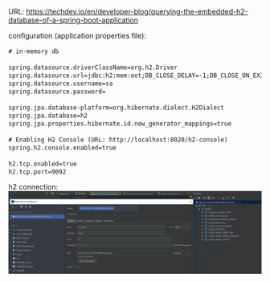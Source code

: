 URL:
https://techdev.io/en/developer-blog/querying-the-embedded-h2-database-of-a-spring-boot-application

configuration (application properties file):

    # in-memory db
    
    spring.datasource.driverClassName=org.h2.Driver
    spring.datasource.url=jdbc:h2:mem:eot;DB_CLOSE_DELAY=-1;DB_CLOSE_ON_EXIT=FALSE
    spring.datasource.username=sa
    spring.datasource.password=
    
    spring.jpa.database-platform=org.hibernate.dialect.H2Dialect
    spring.jpa.database=h2
    spring.jpa.properties.hibernate.id.new_generator_mappings=true
    
    # Enabling H2 Console (URL: http://localhost:8020/h2-console)
    spring.h2.console.enabled=true
    
    h2.tcp.enabled=true
    h2.tcp.port=9092
    
h2 connection:
     ![alt text](images/faq/h2-intellij-connection.png "setup h2 console")


